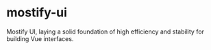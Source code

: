 # mostify-ui
Mostify UI, laying a solid foundation of high efficiency and stability for building Vue interfaces.
